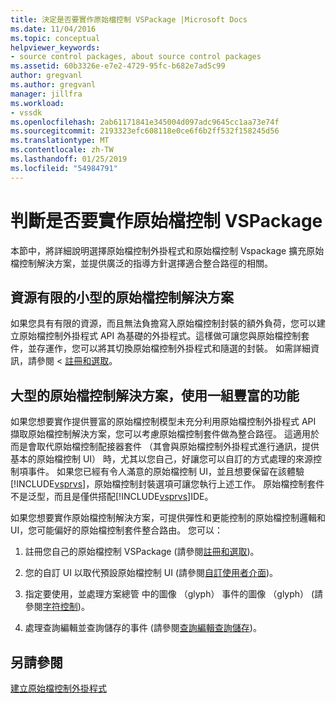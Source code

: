 ```yaml
---
title: 決定是否要實作原始檔控制 VSPackage |Microsoft Docs
ms.date: 11/04/2016
ms.topic: conceptual
helpviewer_keywords:
- source control packages, about source control packages
ms.assetid: 60b3326e-e7e2-4729-95fc-b682e7ad5c99
author: gregvanl
ms.author: gregvanl
manager: jillfra
ms.workload:
- vssdk
ms.openlocfilehash: 2ab61171841e345004d097adc9645cc1aa73e74f
ms.sourcegitcommit: 2193323efc608118e0ce6f6b2ff532f158245d56
ms.translationtype: MT
ms.contentlocale: zh-TW
ms.lasthandoff: 01/25/2019
ms.locfileid: "54984791"
---
```

# <a name="determine-whether-to-implement-a-source-control-vspackage"></a>判斷是否要實作原始檔控制 VSPackage
本節中，將詳細說明選擇原始檔控制外掛程式和原始檔控制 Vspackage 擴充原始檔控制解決方案，並提供廣泛的指導方針選擇適合整合路徑的相關。  
  
## <a name="small-source-control-solution-with-limited-resources"></a>資源有限的小型的原始檔控制解決方案  
 如果您具有有限的資源，而且無法負擔寫入原始檔控制封裝的額外負荷，您可以建立原始檔控制外掛程式 API 為基礎的外掛程式。這樣做可讓您與原始檔控制套件，並存運作，您可以將其切換原始檔控制外掛程式和隨選的封裝。 如需詳細資訊，請參閱 <<c0> [ 註冊和選取](../../extensibility/internals/registration-and-selection-source-control-vspackage.md)。  
  
## <a name="large-source-control-solution-with-a-rich-feature-set"></a>大型的原始檔控制解決方案，使用一組豐富的功能  
 如果您想要實作提供豐富的原始檔控制模型未充分利用原始檔控制外掛程式 API 擷取原始檔控制解決方案，您可以考慮原始檔控制套件做為整合路徑。 這適用於而是會取代原始檔控制配接器套件 （其會與原始檔控制外掛程式進行通訊，提供基本的原始檔控制 UI） 時，尤其以您自己，好讓您可以自訂的方式處理的來源控制項事件。 如果您已經有令人滿意的原始檔控制 UI，並且想要保留在該體驗[!INCLUDE[vsprvs](../../code-quality/includes/vsprvs_md.md)]，原始檔控制封裝選項可讓您執行上述工作。 原始檔控制套件不是泛型，而且是僅供搭配[!INCLUDE[vsprvs](../../code-quality/includes/vsprvs_md.md)]IDE。  
  
 如果您想要實作原始檔控制解決方案，可提供彈性和更能控制的原始檔控制邏輯和 UI，您可能偏好的原始檔控制套件整合路由。 您可以：  
  
1.  註冊您自己的原始檔控制 VSPackage (請參閱[註冊和選取](../../extensibility/internals/registration-and-selection-source-control-vspackage.md))。  
  
2.  您的自訂 UI 以取代預設原始檔控制 UI (請參閱[自訂使用者介面](../../extensibility/internals/custom-user-interface-source-control-vspackage.md))。  
  
3.  指定要使用，並處理方案總管 中的圖像 （glyph） 事件的圖像 （glyph） (請參閱[字符控制](../../extensibility/internals/glyph-control-source-control-vspackage.md))。  
  
4.  處理查詢編輯並查詢儲存的事件 (請參閱[查詢編輯查詢儲存](../../extensibility/internals/query-edit-query-save-source-control-vspackage.md))。  
  
## <a name="see-also"></a>另請參閱  
 [建立原始檔控制外掛程式](../../extensibility/internals/creating-a-source-control-plug-in.md)